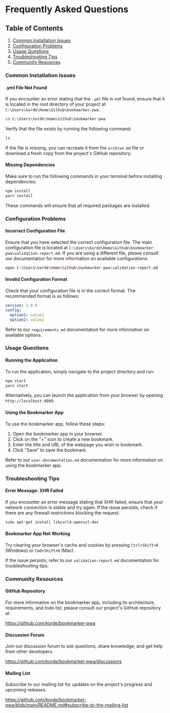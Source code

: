 Frequently Asked Questions
==========================

Table of Contents
-----------------

1. [Common Installation Issues](#common-installation-issues)
2. [Configuration Problems](#configuration-problems)
3. [Usage Questions](#usage-questions)
4. [Troubleshooting Tips](#troubleshooting-tips)
5. [Community Resources](#community-resources)

### Common Installation Issues

#### .yml File Not Found

If you encounter an error stating that the `.yml` file is not found, ensure that it is located in the root directory of your project at `C:\Users\korde\Home\Github\bookmarker-pwa`.

```bash
cd C:\Users\korde\Home\Github\bookmarker-pwa
```

Verify that the file exists by running the following command:

```bash
ls
```

If the file is missing, you can recreate it from the `archive.md` file or download a fresh copy from the project's GitHub repository.

#### Missing Dependencies

Make sure to run the following commands in your terminal before installing dependencies:

```bash
npm install
yarn install
```

These commands will ensure that all required packages are installed.

### Configuration Problems

#### Incorrect Configuration File

Ensure that you have selected the correct configuration file. The main configuration file is located at `C:\Users\korde\Home\Github\bookmarker-pwa\validation-report.md`. If you are using a different file, please consult our documentation for more information on available configurations.

```bash
open C:\Users\korde\Home\Github\bookmarker-pwa\validation-report.md
```

#### Invalid Configuration Format

Check that your configuration file is in the correct format. The recommended format is as follows:

```yml
version: 1.0.0
config:
  option1: value1
  option2: value2
```

Refer to our `requirements.md` documentation for more information on available options.

### Usage Questions

#### Running the Application

To run the application, simply navigate to the project directory and run:

```bash
npm start
yarn start
```

Alternatively, you can launch the application from your browser by opening `http://localhost:8080`.

#### Using the Bookmarker App

To use the bookmarker app, follow these steps:

1. Open the bookmarker app in your browser.
2. Click on the "+" icon to create a new bookmark.
3. Enter the title and URL of the webpage you wish to bookmark.
4. Click "Save" to save the bookmark.

Refer to our `user-documentation.md` documentation for more information on using the bookmarker app.

### Troubleshooting Tips

#### Error Message: XHR Failed

If you encounter an error message stating that XHR failed, ensure that your network connection is stable and try again. If the issue persists, check if there are any firewall restrictions blocking the request.

```bash
sudo apt-get install libcurl4-openssl-dev
```

#### Bookmarker App Not Working

Try clearing your browser's cache and cookies by pressing `Ctrl+Shift+R` (Windows) or `Cmd+Shift+R` (Mac).

If the issue persists, refer to our `validation-report.md` documentation for troubleshooting tips.

### Community Resources

#### GitHub Repository

For more information on the bookmarker app, including its architecture, requirements, and todo list, please consult our project's GitHub repository at:

https://github.com/korde/bookmarker-pwa

#### Discussion Forum

Join our discussion forum to ask questions, share knowledge, and get help from other developers.

https://github.com/korde/bookmarker-pwa/discussions

#### Mailing List

Subscribe to our mailing list for updates on the project's progress and upcoming releases.

https://github.com/korde/bookmarker-pwa/blob/main/README.md#subscribe-to-the-mailing-list